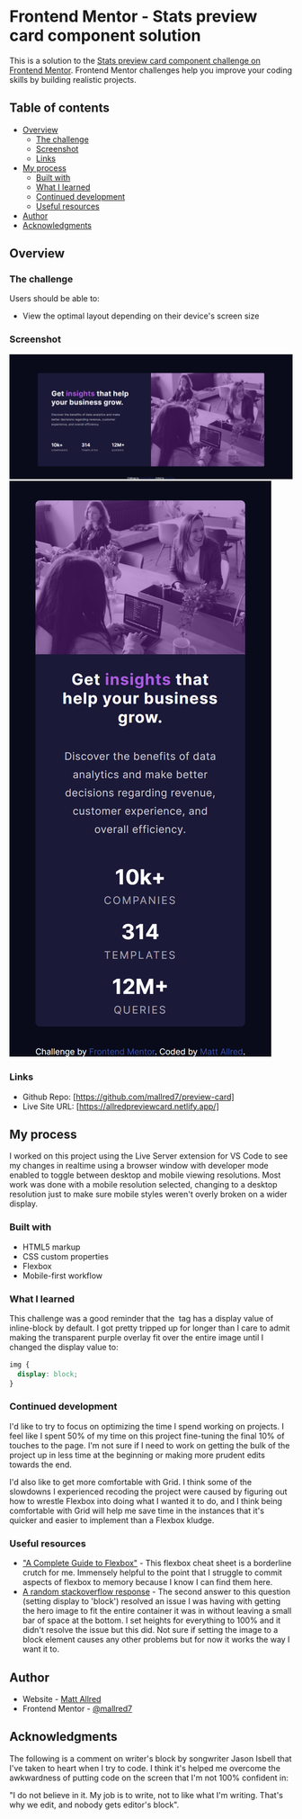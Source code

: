 # Frontend Mentor - Stats preview card component solution

This is a solution to the [Stats preview card component challenge on Frontend Mentor](https://www.frontendmentor.io/challenges/stats-preview-card-component-8JqbgoU62). Frontend Mentor challenges help you improve your coding skills by building realistic projects. 

## Table of contents

- [Overview](#overview)
  - [The challenge](#the-challenge)
  - [Screenshot](#screenshot)
  - [Links](#links)
- [My process](#my-process)
  - [Built with](#built-with)
  - [What I learned](#what-i-learned)
  - [Continued development](#continued-development)
  - [Useful resources](#useful-resources)
- [Author](#author)
- [Acknowledgments](#acknowledgments)

## Overview

### The challenge

Users should be able to:

- View the optimal layout depending on their device's screen size

### Screenshot

![](./images/screenshotdesktop.png)
![](./images/screenshotmobile.png)

### Links

- Github Repo: [https://github.com/mallred7/preview-card]
- Live Site URL: [https://allredpreviewcard.netlify.app/]

## My process

I worked on this project using the Live Server extension for VS Code to see my changes in realtime using a browser window with developer mode enabled to toggle between desktop and mobile viewing resolutions. Most work was done with a mobile resolution selected, changing to a desktop resolution just to make sure mobile styles weren't overly broken on a wider display.

### Built with

- HTML5 markup
- CSS custom properties
- Flexbox
- Mobile-first workflow

### What I learned

This challenge was a good reminder that the <img> tag has a display value of inline-block by default. I got pretty tripped up for longer than I care to admit making the transparent purple overlay fit over the entire image until I changed the display value to:

```css
img {
  display: block;
}
```

### Continued development

I'd like to try to focus on optimizing the time I spend working on projects. I feel like I spent 50% of my time on this project fine-tuning the final 10% of touches to the page. I'm not sure if I need to work on getting the bulk of the project up in less time at the beginning or making more prudent edits towards the end.

I'd also like to get more comfortable with Grid. I think some of the slowdowns I experienced recoding the project were caused by figuring out how to wrestle Flexbox into doing what I wanted it to do, and I think being comfortable with Grid will help me save time in the instances that it's quicker and easier to implement than a Flexbox kludge.

### Useful resources

- ["A Complete Guide to Flexbox"](https://css-tricks.com/snippets/css/a-guide-to-flexbox/) - This flexbox cheat sheet is a borderline crutch for me. Immensely helpful to the point that I struggle to commit aspects of flexbox to memory because I know I can find them here.
- [A random stackoverflow response](https://stackoverflow.com/questions/10266849/image-will-not-fill-div) - The second answer to this question (setting display to 'block') resolved an issue I was having with getting the hero image to fit the entire container it was in without leaving a small bar of space at the bottom. I set heights for everything to 100% and it didn't resolve the issue but this did. Not sure if setting the image to a block element causes any other problems but for now it works the way I want it to.

## Author

- Website - [Matt Allred](mattallred.dev)
- Frontend Mentor - [@mallred7](https://www.frontendmentor.io/profile/mallred7)

## Acknowledgments

The following is a comment on writer's block by songwriter Jason Isbell that I've taken to heart when I try to code. I think it's helped me overcome the awkwardness of putting code on the screen that I'm not 100% confident in: 

  "I do not believe in it. My job is to write, not to like what I'm writing. That's why we edit, and nobody gets editor's block".

